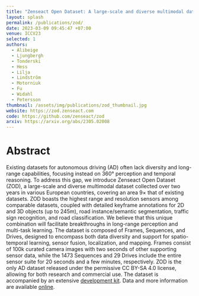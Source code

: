 ```yaml
---
title: "Zenseact Open Dataset: A large-scale and diverse multimodal dataset for autonomous driving"
layout: splash
permalink: /publications/zod/
date: 2023-03-09 09:45:47 +07:00
venue: ICCV23
selected: 1
authors:
  - Alibeige
  - Ljungbergh
  - Tonderski
  - Hess
  - Lilja
  - Lindström
  - Motorniuk
  - Fu
  - Widahl
  - Petersson
thumbnail: /assets/img/publications/zod_thumbnail.jpg
website: https://zod.zenseact.com
code: https://github.com/zenseact/zod
arxiv: https://arxiv.org/abs/2305.02008
---
```


# Abstract
Existing datasets for autonomous driving (AD) often lack diversity and long-range capabilities, focusing instead on 360° perception and temporal reasoning. To address this gap, we introduce Zenseact Open Dataset (ZOD), a large-scale and diverse multimodal dataset collected over two years in various European countries, covering an area 9× that of existing datasets. ZOD boasts the highest range and resolution sensors among comparable datasets, coupled with detailed keyframe annotations for 2D and 3D objects (up to 245m), road instance/semantic segmentation, traffic sign recognition, and road classification. We believe that this unique combination will facilitate breakthroughs in long-range perception and multi-task learning. The dataset is composed of Frames, Sequences, and Drives, designed to encompass both data diversity and support for spatio-temporal learning, sensor fusion, localization, and mapping. Frames consist of 100k curated camera images with two seconds of other supporting sensor data, while the 1473 Sequences and 29 Drives include the entire sensor suite for 20 seconds and a few minutes, respectively. ZOD is the only AD dataset released under the permissive CC BY-SA 4.0 license, allowing for both research and commercial use. The
dataset is accompanied by an extensive [development kit](https://github.com/zenseact/zod).
Data and more information are available [online](https://zod.zenseact.com/).
